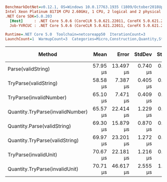 ``` ini

BenchmarkDotNet=v0.12.1, OS=Windows 10.0.17763.1935 (1809/October2018Update/Redstone5)
Intel Xeon Platinum 8171M CPU 2.60GHz, 1 CPU, 2 logical and 2 physical cores
.NET Core SDK=5.0.203
  [Host]     : .NET Core 5.0.6 (CoreCLR 5.0.621.22011, CoreFX 5.0.621.22011), X64 RyuJIT
  Job-YVRCUC : .NET Core 5.0.6 (CoreCLR 5.0.621.22011, CoreFX 5.0.621.22011), X64 RyuJIT

Runtime=.NET Core 5.0  Toolchain=netcoreapp50  IterationCount=3  
LaunchCount=1  WarmupCount=3  Categories=Micro,Construction,Quantity,String  

```
|                           Method |     Mean |     Error |   StdDev |   StdErr |      Min |      Max |   Median | Ratio | MannWhitney(5%) | RatioSD |  Gen 0 | Gen 1 | Gen 2 | Allocated |
|--------------------------------- |---------:|----------:|---------:|---------:|---------:|---------:|---------:|------:|---------------- |--------:|-------:|------:|------:|----------:|
|               Parse(validString) | 57.95 μs | 13.497 μs | 0.740 μs | 0.427 μs | 57.12 μs | 58.54 μs | 58.19 μs |  1.00 |            Base |    0.00 | 1.6637 |     - |     - |  32.34 KB |
|            TryParse(validString) | 58.58 μs |  7.387 μs | 0.405 μs | 0.234 μs | 58.15 μs | 58.95 μs | 58.64 μs |  1.01 |               ? |    0.01 | 1.6637 |     - |     - |  32.32 KB |
|          TryParse(invalidNumber) | 65.10 μs |  7.471 μs | 0.409 μs | 0.236 μs | 64.63 μs | 65.39 μs | 65.29 μs |  1.12 |               ? |    0.02 | 1.6637 |     - |     - |  31.93 KB |
| Quantity.TryParse(invalidNumber) | 65.57 μs | 22.414 μs | 1.229 μs | 0.709 μs | 64.33 μs | 66.79 μs | 65.58 μs |  1.13 |               ? |    0.01 | 1.6637 |     - |     - |  31.93 KB |
|      Quantity.Parse(validString) | 69.30 μs | 15.879 μs | 0.870 μs | 0.503 μs | 68.31 μs | 69.94 μs | 69.65 μs |  1.20 |               ? |    0.00 | 1.8088 |     - |     - |  35.36 KB |
|   Quantity.TryParse(validString) | 69.97 μs | 23.201 μs | 1.272 μs | 0.734 μs | 68.84 μs | 71.35 μs | 69.72 μs |  1.21 |               ? |    0.04 | 1.8088 |     - |     - |  35.36 KB |
|            TryParse(invalidUnit) | 70.67 μs | 22.181 μs | 1.216 μs | 0.702 μs | 69.67 μs | 72.03 μs | 70.32 μs |  1.22 |               ? |    0.04 | 1.6822 |     - |     - |  31.78 KB |
|   Quantity.TryParse(invalidUnit) | 70.71 μs | 46.617 μs | 2.555 μs | 1.475 μs | 69.10 μs | 73.65 μs | 69.37 μs |  1.22 |               ? |    0.06 | 1.6822 |     - |     - |  31.78 KB |
